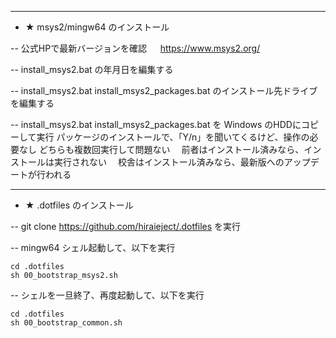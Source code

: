 

-----------------------------------------------------------------------
- ★ msys2/mingw64 のインストール

-- 公式HPで最新バージョンを確認
　
    https://www.msys2.org/
	
-- install_msys2.bat の年月日を編集する

-- install_msys2.bat install_msys2_packages.bat のインストール先ドライブを編集する

-- install_msys2.bat install_msys2_packages.bat を Windows のHDDにコピーして実行
 パッケージのインストールで、「Y/n」を聞いてくるけど、操作の必要なし
 どちらも複数回実行して問題ない
 　前者はインストール済みなら、インストールは実行されない
 　校舎はインストール済みなら、最新版へのアップデートが行われる

-----------------------------------------------------------------------
- ★ .dotfiles のインストール

-- git clone https://github.com/hiraieject/.dotfiles を実行

-- mingw64 シェル起動して、以下を実行

    cd .dotfiles
	sh 00_bootstrap_msys2.sh

-- シェルを一旦終了、再度起動して、以下を実行

    cd .dotfiles
	sh 00_bootstrap_common.sh

